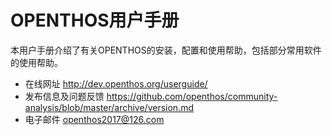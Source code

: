 # OPENTHOS用户手册

本用户手册介绍了有关OPENTHOS的安装，配置和使用帮助，包括部分常用软件的使用帮助。

- 在线网址 http://dev.openthos.org/userguide/ 
- 发布信息及问题反馈 https://github.com/openthos/community-analysis/blob/master/archive/version.md
- 电子邮件 openthos2017@126.com
